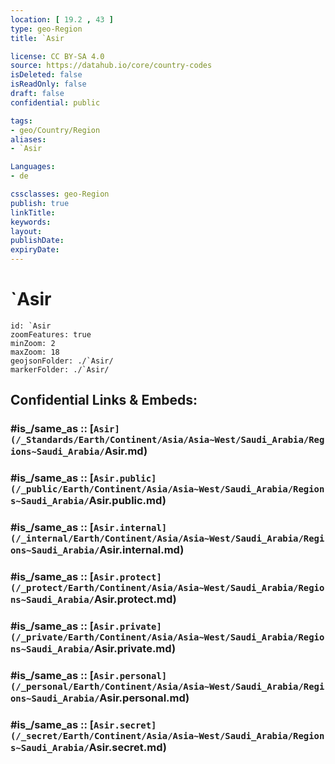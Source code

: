```yaml
---
location: [ 19.2 , 43 ] 
type: geo-Region
title: `Asir

license: CC BY-SA 4.0
source: https://datahub.io/core/country-codes
isDeleted: false
isReadOnly: false
draft: false
confidential: public

tags:
- geo/Country/Region
aliases:
- `Asir

Languages:
- de

cssclasses: geo-Region
publish: true
linkTitle: 
keywords: 
layout: 
publishDate: 
expiryDate: 
---
```


# `Asir

```leaflet
id: `Asir
zoomFeatures: true 
minZoom: 2 
maxZoom: 18
geojsonFolder: ./`Asir/
markerFolder: ./`Asir/
```


## Confidential Links & Embeds: 

### #is_/same_as :: [`Asir](/_Standards/Earth/Continent/Asia/Asia~West/Saudi_Arabia/Regions~Saudi_Arabia/`Asir.md) 

### #is_/same_as :: [`Asir.public](/_public/Earth/Continent/Asia/Asia~West/Saudi_Arabia/Regions~Saudi_Arabia/`Asir.public.md) 

### #is_/same_as :: [`Asir.internal](/_internal/Earth/Continent/Asia/Asia~West/Saudi_Arabia/Regions~Saudi_Arabia/`Asir.internal.md) 

### #is_/same_as :: [`Asir.protect](/_protect/Earth/Continent/Asia/Asia~West/Saudi_Arabia/Regions~Saudi_Arabia/`Asir.protect.md) 

### #is_/same_as :: [`Asir.private](/_private/Earth/Continent/Asia/Asia~West/Saudi_Arabia/Regions~Saudi_Arabia/`Asir.private.md) 

### #is_/same_as :: [`Asir.personal](/_personal/Earth/Continent/Asia/Asia~West/Saudi_Arabia/Regions~Saudi_Arabia/`Asir.personal.md) 

### #is_/same_as :: [`Asir.secret](/_secret/Earth/Continent/Asia/Asia~West/Saudi_Arabia/Regions~Saudi_Arabia/`Asir.secret.md)

